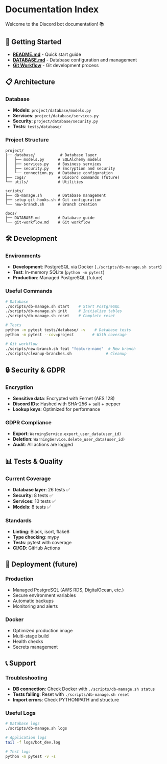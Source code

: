 # Documentation Index

Welcome to the Discord bot documentation! 📚

## 🚀 Getting Started

- **[README.md](../README.md)** - Quick start guide
- **[DATABASE.md](DATABASE.md)** - Database configuration and management
- **[Git Workflow](git-workflow.md)** - Git development process

## 📋 Architecture

### Database
- **Models**: `project/database/models.py`
- **Services**: `project/database/services.py`
- **Security**: `project/database/security.py`
- **Tests**: `tests/database/`

### Project Structure
```
project/
├── database/           # Database layer
│   ├── models.py      # SQLAlchemy models
│   ├── services.py    # Business services
│   ├── security.py    # Encryption and security
│   └── connection.py  # Database configuration
├── cogs/              # Discord commands (future)
└── utils/             # Utilities

scripts/
├── db-manage.sh       # Database management
├── setup-git-hooks.sh # Git configuration
└── new-branch.sh      # Branch creation

docs/
├── DATABASE.md        # Database guide
└── git-workflow.md    # Git workflow
```

## 🛠️ Development

### Environments
- **Development**: PostgreSQL via Docker (`./scripts/db-manage.sh start`)
- **Test**: In-memory SQLite (`python -m pytest`)
- **Production**: Managed PostgreSQL (future)

### Useful Commands
```bash
# Database
./scripts/db-manage.sh start    # Start PostgreSQL
./scripts/db-manage.sh init     # Initialize tables
./scripts/db-manage.sh reset    # Complete reset

# Tests
python -m pytest tests/database/ -v    # Database tests
python -m pytest --cov=project        # With coverage

# Git workflow
./scripts/new-branch.sh feat "feature-name"  # New branch
./scripts/cleanup-branches.sh               # Cleanup
```

## 🔒 Security & GDPR

### Encryption
- **Sensitive data**: Encrypted with Fernet (AES 128)
- **Discord IDs**: Hashed with SHA-256 + salt + pepper
- **Lookup keys**: Optimized for performance

### GDPR Compliance
- **Export**: `WarningService.export_user_data(user_id)`
- **Deletion**: `WarningService.delete_user_data(user_id)`
- **Audit**: All actions are logged

## 📊 Tests & Quality

### Current Coverage
- **Database layer**: 26 tests ✅
- **Security**: 8 tests ✅
- **Services**: 10 tests ✅
- **Models**: 8 tests ✅

### Standards
- **Linting**: Black, isort, flake8
- **Type checking**: mypy
- **Tests**: pytest with coverage
- **CI/CD**: GitHub Actions

## 🚀 Deployment (future)

### Production
- Managed PostgreSQL (AWS RDS, DigitalOcean, etc.)
- Secure environment variables
- Automatic backups
- Monitoring and alerts

### Docker
- Optimized production image
- Multi-stage build
- Health checks
- Secrets management

## 📞 Support

### Troubleshooting
- **DB connection**: Check Docker with `./scripts/db-manage.sh status`
- **Tests failing**: Reset with `./scripts/db-manage.sh reset`
- **Import errors**: Check PYTHONPATH and structure

### Useful Logs
```bash
# Database logs
./scripts/db-manage.sh logs

# Application logs
tail -f logs/bot_dev.log

# Test logs
python -m pytest -v -s
```